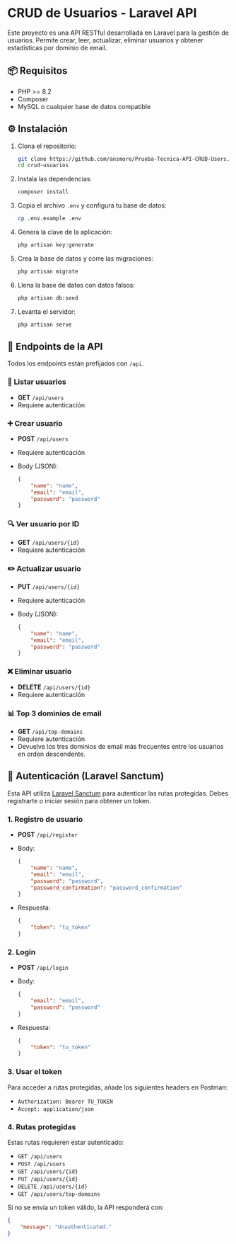 # CRUD de Usuarios - Laravel API

Este proyecto es una API RESTful desarrollada en Laravel para la gestión de usuarios. Permite crear, leer, actualizar, eliminar usuarios y obtener estadísticas por dominio de email.

## 📦 Requisitos

-   PHP >= 8.2
-   Composer
-   MySQL o cualquier base de datos compatible

## ⚙️ Instalación

1. Clona el repositorio:

    ```bash
    git clone https://github.com/ansmore/Prueba-Tecnica-API-CRUD-Users.git
    cd crud-usuarios
    ```

2. Instala las dependencias:

    ```bash
    composer install
    ```

3. Copia el archivo `.env` y configura tu base de datos:

    ```bash
    cp .env.example .env
    ```

4. Genera la clave de la aplicación:

    ```bash
    php artisan key:generate
    ```

5. Crea la base de datos y corre las migraciones:

    ```bash
    php artisan migrate
    ```

6. Llena la base de datos con datos falsos:

    ```bash
    php artisan db:seed
    ```

7. Levanta el servidor:

    ```bash
    php artisan serve
    ```

## 🔁 Endpoints de la API

Todos los endpoints están prefijados con `/api`.

### 📄 Listar usuarios

-   **GET** `/api/users`
-   Requiere autenticación

### ➕ Crear usuario

-   **POST** `/api/users`
-   Requiere autenticación
-   Body (JSON):

    ```json
    {
        "name": "name",
        "email": "email",
        "password": "password"
    }
    ```

### 🔍 Ver usuario por ID

-   **GET** `/api/users/{id}`
-   Requiere autenticación

### ✏️ Actualizar usuario

-   **PUT** `/api/users/{id}`
-   Requiere autenticación
-   Body (JSON):

    ```json
    {
        "name": "name",
        "email": "email",
        "password": "password"
    }
    ```

### ❌ Eliminar usuario

-   **DELETE** `/api/users/{id}`
-   Requiere autenticación

### 📊 Top 3 dominios de email

-   **GET** `/api/top-domains`
-   Requiere autenticación
-   Devuelve los tres dominios de email más frecuentes entre los usuarios en orden descendente.

## 🔐 Autenticación (Laravel Sanctum)

Esta API utiliza [Laravel Sanctum](https://laravel.com/docs/sanctum) para autenticar las rutas protegidas. Debes registrarte o iniciar sesión para obtener un token.

### 1. Registro de usuario

-   **POST** `/api/register`
-   Body:

    ```json
    {
        "name": "name",
        "email": "email",
        "password": "password",
        "password_confirmation": "password_confirmation"
    }
    ```

-   Respuesta:

    ```json
    {
        "token": "tu_token"
    }
    ```

### 2. Login

-   **POST** `/api/login`
-   Body:

    ```json
    {
        "email": "email",
        "password": "password"
    }
    ```

-   Respuesta:

    ```json
    {
        "token": "tu_token"
    }
    ```

### 3. Usar el token

Para acceder a rutas protegidas, añade los siguientes headers en Postman:

-   `Authorization: Bearer TU_TOKEN`
-   `Accept: application/json`

### 4. Rutas protegidas

Estas rutas requieren estar autenticado:

-   `GET /api/users`
-   `POST /api/users`
-   `GET /api/users/{id}`
-   `PUT /api/users/{id}`
-   `DELETE /api/users/{id}`
-   `GET /api/users/top-domains`

Si no se envía un token válido, la API responderá con:

```json
{
    "message": "Unauthenticated."
}
```
